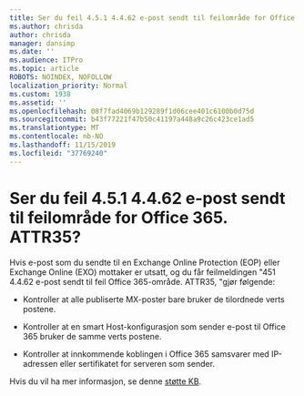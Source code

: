```yaml
---
title: Ser du feil 4.5.1 4.4.62 e-post sendt til feilområde for Office 365. ATTR35?
ms.author: chrisda
author: chrisda
manager: dansimp
ms.date: ''
ms.audience: ITPro
ms.topic: article
ROBOTS: NOINDEX, NOFOLLOW
localization_priority: Normal
ms.custom: 1938
ms.assetid: ''
ms.openlocfilehash: 08f7fad4069b129289f1d06cee401c6100b0d75d
ms.sourcegitcommit: b43f77221f47b50c41197a448a9c26c423ce1ad5
ms.translationtype: MT
ms.contentlocale: nb-NO
ms.lasthandoff: 11/15/2019
ms.locfileid: "37769240"
---
```

# <a name="are-you-seeing-error-451-4462-mail-sent-to-the-wrong-office-365-region-attr35"></a>Ser du feil 4.5.1 4.4.62 e-post sendt til feilområde for Office 365. ATTR35?

Hvis e-post som du sendte til en Exchange Online Protection (EOP) eller Exchange Online (EXO) mottaker er utsatt, og du får feilmeldingen "451 4.4.62 e-post sendt til feil Office 365-område. ATTR35, "gjør følgende:

- Kontroller at alle publiserte MX-poster bare bruker de tilordnede verts postene.

- Kontroller at en smart Host-konfigurasjon som sender e-post til Office 365 bruker de samme verts postene.

- Kontroller at innkommende koblingen i Office 365 samsvarer med IP-adressen eller sertifikatet for serveren som sender.

Hvis du vil ha mer informasjon, se denne [støtte KB](https://support.microsoft.com/help/4057301/attr35-response-code-when-mail-is-sent-to-eop-exo).
